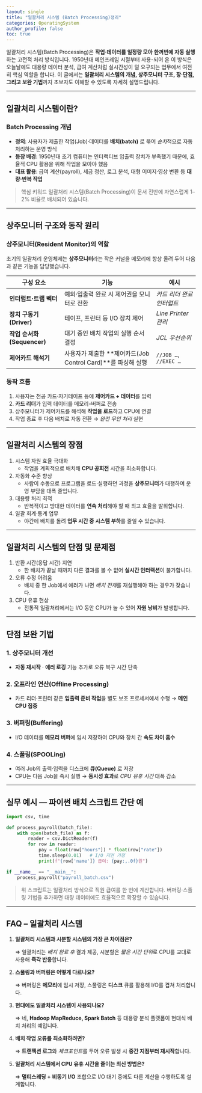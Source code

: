 ```yaml
---
layout: single
title: "일괄처리 시스템 (Batch Processing)정리"
categories: OperatingSystem
author_profile: false
toc: true
---
```


일괄처리 시스템(Batch Processing)은 **작업·데이터를 일정량 모아 한꺼번에 자동 실행**하는 고전적 처리 방식입니다. 1950년대 메인프레임 시절부터 사용-되어 온 이 방식은 오늘날에도 대용량 데이터 분석, 급여 계산처럼 실시간성이 덜 요구되는 업무에서 여전히 핵심 역할을 합니다. 이 글에서는 **일괄처리 시스템의 개념, 상주모니터 구조, 장‧단점, 그리고 보완 기법**까지 초보자도 이해할 수 있도록 자세히 설명드립니다.

------

## 일괄처리 시스템이란?

### Batch Processing 개념

- **정의**: 사용자가 제출한 작업(Job)·데이터를 **배치(batch)** 로 묶어 *순차*적으로 자동 처리하는 운영 방식
- **등장 배경**: 1950년대 초기 컴퓨터는 인터랙티브 입출력 장치가 부족했기 때문에, 효율적 CPU 활용을 위해 작업을 모아야 했음
- **대표 활용**: 급여 계산(payroll), 세금 정산, 로그 분석, 대형 이미지·영상 변환 등 **대량·반복 작업**

> 핵심 키워드 일괄처리 시스템(Batch Processing)이 문서 전반에 자연스럽게 1–2% 비율로 배치되어 있습니다.

------

## 상주모니터 구조와 동작 원리

### 상주모니터(Resident Monitor)의 역할

초기의 일괄처리 운영체제는 **상주모니터**라는 작은 커널을 메모리에 항상 올려 두어 다음과 같은 기능을 담당했습니다.

| 구성 요소                  | 기능                                                         | 예시                      |
| -------------------------- | ------------------------------------------------------------ | ------------------------- |
| **인터럽트·트랩 벡터**     | 예외·입출력 완료 시 제어권을 모니터로 전환                   | *카드 리더 완료 인터럽트* |
| **장치 구동기(Driver)**    | 테이프, 프린터 등 I/O 장치 제어                              | *Line Printer 관리*       |
| **작업 순서화(Sequencer)** | 대기 중인 배치 작업의 실행 순서 결정                         | *JCL 우선순위*            |
| **제어카드 해석기**        | 사용자가 제출한 **제어카드(Job Control Card)**를 파싱해 실행 | `//JOB …`, `//EXEC …`     |

### 동작 흐름

1. 사용자는 천공 카드·자기테이프 등에 **제어카드 + 데이터**를 입력
2. **카드 리더**가 입력 데이터를 메모리-버퍼로 전송
3. 상주모니터가 제어카드를 해석해 **작업을 로드**하고 CPU에 연결
4. 작업 종료 후 다음 배치로 자동 전환 → *완전 무인 처리* 실현

------

## 일괄처리 시스템의 장점

1. 시스템 자원 효율 극대화
   - 작업을 계획적으로 배치해 **CPU 공회전** 시간을 최소화합니다.
2. 자동화 수준 향상
   - 사람이 수동으로 프로그램을 로드·실행하던 과정을 **상주모니터**가 대행하여 운영 부담을 대폭 줄입니다.
3. 대용량 처리 최적
   - 반복적이고 방대한 데이터를 **연속 처리**해야 할 때 최고 효율을 발휘합니다.
4. 일괄 회계·통계 업무
   - 야간에 배치를 돌려 **업무 시간 중 시스템 부하**를 줄일 수 있습니다.

------

## 일괄처리 시스템의 단점 및 문제점

1. 반환 시간(응답 시간) 지연
   - 한 배치가 끝날 때까지 다른 결과를 볼 수 없어 **실시간 인터랙션**이 불가합니다.
2. 오류 수정 어려움
   - 배치 중 한 Job에서 에러가 나면 *배치 전체*를 재실행해야 하는 경우가 잦습니다.
3. CPU 유휴 현상
   - 전통적 일괄처리에서는 I/O 동안 CPU가 놀 수 있어 **자원 낭비**가 발생합니다.

------

## 단점 보완 기법

### 1. 상주모니터 개선

- **자동 재시작** · **에러 로깅** 기능 추가로 오류 복구 시간 단축

### 2. 오프라인 연산(Offline Processing)

- 카드 리더·프린터 같은 **입출력 준비 작업**을 별도 보조 프로세서에서 수행 → **메인 CPU 집중**

### 3. 버퍼링(Buffering)

- I/O 데이터를 **메모리 버퍼**에 임시 저장하여 CPU와 장치 간 **속도 차이 흡수**

### 4. 스풀링(SPOOLing)

- 여러 Job의 출력·입력을 디스크에 **큐(Queue)** 로 저장
- CPU는 다음 Job을 즉시 실행 → **동시성 효과**로 *CPU 유휴 시간* 대폭 감소

------

## 실무 예시 — 파이썬 배치 스크립트 간단 예

```python
import csv, time

def process_payroll(batch_file):
    with open(batch_file) as f:
        reader = csv.DictReader(f)
        for row in reader:
            pay = float(row["hours"]) * float(row["rate"])
            time.sleep(0.01)   # I/O 지연 가정
            print(f"{row['name']} 급여: {pay:,.0f}원")

if __name__ == "__main__":
    process_payroll("payroll_batch.csv")
```

> 위 스크립트는 일괄처리 방식으로 직원 급여를 한 번에 계산합니다. 버퍼링·스풀링 기법을 추가하면 대량 데이터에도 효율적으로 확장할 수 있습니다.

------

## FAQ – 일괄처리 시스템

1. **일괄처리 시스템과 시분할 시스템의 가장 큰 차이점은?**

   ⇒ 일괄처리는 *배치 완료 후* 결과 제공, 시분할은 *짧은 시간 단위*로 CPU를 교대로 사용해 **즉각 반응**합니다.

2. **스풀링과 버퍼링은 어떻게 다르나요?**

   ⇒ 버퍼링은 **메모리**에 임시 저장, 스풀링은 **디스크** 큐를 활용해 I/O를 겹쳐 처리합니다.

3. **현대에도 일괄처리 시스템이 사용되나요?**

   ⇒ 네, **Hadoop MapReduce, Spark Batch** 등 대용량 분석 플랫폼이 현대식 배치 처리의 예입니다.

4. **배치 작업 오류를 최소화하려면?**

   ⇒ **트랜잭션 로그**와 *체크포인트*를 두어 오류 발생 시 **중간 지점부터 재시작**합니다.

5. **일괄처리 시스템에서 CPU 유휴 시간을 줄이는 최신 방법은?**

   ⇒ **멀티스레딩 + 비동기 I/O** 조합으로 I/O 대기 중에도 다른 계산을 수행하도록 설계합니다.
